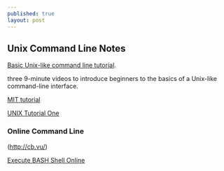 ```yaml
---
published: true
layout: post
---
```

## Unix Command Line Notes

 [Basic Unix-like command line tutorial](http://pgbovine.net/command-line-tutorial.htm). 
 
 
 three 9-minute videos to introduce beginners to the basics of a Unix-like command-line interface. 
 
 
 [MIT tutorial](http://web.mit.edu/mprat/Public/web/Terminus/Web/main.html)
 
 
 [UNIX Tutorial One](http://www.ee.surrey.ac.uk/Teaching/Unix/unix1.html)
 
 
 
 
 ### Online Command Line
 
 (http://cb.vu/)


[Execute BASH Shell Online](http://www.tutorialspoint.com/execute_bash_online.php)